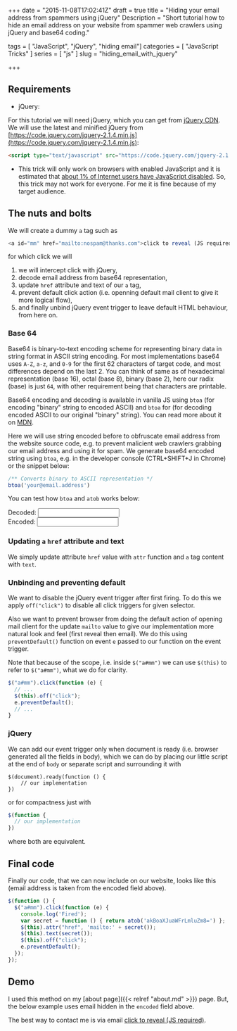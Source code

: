 +++
date = "2015-11-08T17:02:41Z"
draft = true
title = "Hiding your email address from spammers using jQuery"
Description = "Short tutorial how to hide an email address on your website from spammer web crawlers using jQuery and base64 coding."

tags = [ "JavaScript", "jQuery", "hiding email"]
categories = [ "JavaScript Tricks" ]
series = [ "js" ]
slug = "hiding_email_with_jquery"

+++

## Requirements

* jQuery:

For this tutorial we will need jQuery, which you can get from [jQuery CDN](https://code.jquery.com/). We will use the latest and minified jQuery from [https://code.jquery.com/jquery-2.1.4.min.js](https://code.jquery.com/jquery-2.1.4.min.js):

```html
<script type="text/javascript" src="https://code.jquery.com/jquery-2.1.4.min.js"></script>
```

* This trick will only work on browsers with enabled JavaScript and it is estimated that [about 1% of Internet users have JavaScript disabled](https://gds.blog.gov.uk/2013/10/21/how-many-people-are-missing-out-on-javascript-enhancement/). So, this trick may not work for everyone. For me it is fine because of my target audience.

## The nuts and bolts

We will create a dummy `a` tag such as

```javascript
<a id="mm" href="mailto:nospam@thanks.com">click to reveal (JS required)</a>
```

for which click we will
1. we will intercept click with jQuery, 
2. decode email address from base64 representation,
3. update `href` attribute and text of our `a` tag,
4. prevent default click action (i.e. openning default mail client to give it more logical flow),
5. and finally unbind jQuery event trigger to leave default HTML behaviour, from here on.

### Base 64

Base64 is binary-to-text encoding scheme for representing binary 
data in string format in ASCII string encoding. For most implementations base64 uses `A-Z`, `a-z`, and `0-9` for the first 62 characters of target code, and most differences depend on the last 2. You can think of same as of hexadecimal representation (base 16), octal (base 8), binary (base 2), here our radix (base) is just `64`, with other requirement being that characters are printable.

Base64 encoding and decoding is available in vanilla JS using `btoa` (for encoding "binary" string to encoded ASCII) and `btoa` for (for decoding encoded ASCII to our original "binary" string). You can read more about it on [MDN](https://developer.mozilla.org/en-US/docs/Web/API/WindowBase64/btoa).

Here we will use string encoded before to obfruscate email address from the website source code, e.g. to prevent malicient web crawlers grabbing our email address and using it for spam. We generate base64 encoded string using `btoa`, e.g. in the developer console (CTRL+SHIFT+J in Chrome) or the snippet below:

```javascript
/** Converts binary to ASCII representation */
btoa('your@email.address')
```

You can test how `btoa` and `atob` works below:
<div>
<label for="decoded">Decoded: </label><input type='text' id='decoded' /><br>
<label for="encoded">Encoded: </label><input type='text' id='encoded' />
</div>

### Updating `a` `href` attribute and text

We simply update attribute `href` value with `attr` function and `a` tag content with `text`.

### Unbinding and preventing default

We want to disable the jQuery event trigger after first firing. To do this we apply `off("click")` to disable all click triggers for given selector.

Also we want to prevent browser from doing the default action of opening mail client for the update `mailto` value to give our implementation more natural look and feel (first reveal then email). We do this using `preventDefault()` function on event `e` passed to our function on the event trigger.

Note that because of the scope, i.e. inside `$("a#mm")` we can use `$(this)` to refer to `$("a#mm")`, what we do for clarity.

```javascript
$("a#mm").click(function (e) {
  // ...
  $(this).off("click");
  e.preventDefault();
  // ...
}
```

### jQuery

We can add our event trigger only when document is ready (i.e. browser generated all the fields in body), which we can do by placing our little script at the end of `body` or separate script and surrounding it with
```javasript
$(document).ready(function () {
	// our implementation
})
```

or for compactness just with

```javascript
$(function {
  // our implementation
})
```

where both are equivalent.

## Final code

Finally our code, that we can now include on our website, looks like this (email address is taken from the encoded field above).

```javascript
$(function () {
  $("a#mm").click(function (e) {
    console.log('Fired');
    var secret = function () { return atob('akBoaXJuaWFrLmluZm8=') };
    $(this).attr("href", 'mailto:' + secret());
    $(this).text(secret());
    $(this).off("click");
    e.preventDefault();
  });
});
```

## Demo

I used this method on my [about page]({{< relref "about.md" >}}) page. But, the below example uses email hidden in the `encoded` field above.

The best way to contact me is via email <a id="mm" href="mailto:nospam@thanks.com">click to reveal (JS required)</a>.

<script type='text/javascript'>
$(function () {
  var decodedTextField = $("#decoded");
  var encodedTextField = $("#encoded");

  decodedTextField.val('hello@world.com');
  encodedTextField.val(btoa('hello@world.com'));

  decodedTextField.on('input', function () {
  	encodedTextField.val(btoa(decodedTextField.val()));
  });

  encodedTextField.on('input', function () {
  	decodedTextField.val(atob(encodedTextField.val()));
  });


  $("a#mm").click(function (e) {
    console.log('Fired');
    var secret = function () { return $("#encoded").val() };
    $(this).attr("href", 'mailto:' + secret());
    $(this).text(secret());
    $(this).off("click");
    e.preventDefault();
  });
});
</script>